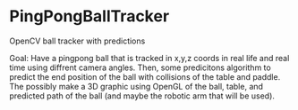 # PingPongBallTracker

OpenCV ball tracker with predictions 

Goal: Have a pingpong ball that is tracked in x,y,z coords in real life and real time using diffrent camera angles.
Then, some predicitons algorithm to predict the end position of the ball with collisions of the table and paddle. 
The possibly make a 3D graphic using OpenGL of the ball, table, and predicted path of the ball (and maybe the robotic arm that will be used). 
